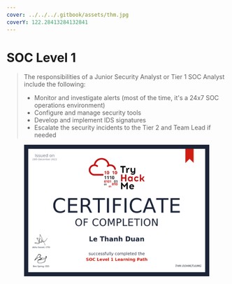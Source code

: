 ```yaml
---
cover: ../../../.gitbook/assets/thm.jpg
coverY: 122.28413284132841
---
```


# SOC Level 1

> The responsibilities of a Junior Security Analyst or Tier 1 SOC Analyst include the following:
>
> * Monitor and investigate alerts (most of the time, it's a 24x7 SOC operations environment)
> * Configure and manage security tools
> * Develop and implement IDS signatures
> * Escalate the security incidents to the Tier 2 and Team Lead if needed

<figure><img src="../../../.gitbook/assets/image (2).png" alt=""><figcaption></figcaption></figure>
